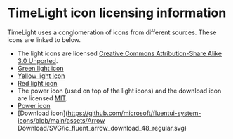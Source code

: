 # TimeLight icon licensing information

TimeLight uses a conglomeration of icons from different sources. These icons are linked to below.

- The light icons are licensed [Creative Commons Attribution-Share Alike 3.0 Unported](https://creativecommons.org/licenses/by-sa/3.0/deed.en).
 - [Green light icon](https://commons.wikimedia.org/wiki/File:Green_Light_Icon.svg)
 - [Yellow light icon](https://commons.wikimedia.org/wiki/File:Yellow_Light_Icon.svg)
 - [Red light icon](https://commons.wikimedia.org/wiki/File:Red_Light_Icon.svg)
- The power icon (used on top of the light icons) and the download icon are licensed [MIT](https://github.com/microsoft/fluentui-system-icons/blob/main/LICENSE).
 - [Power icon](https://github.com/microsoft/fluentui-system-icons/blob/main/assets/Power/SVG/ic_fluent_power_28_regular.svg)
 - [Download icon](https://github.com/microsoft/fluentui-system-icons/blob/main/assets/Arrow Download/SVG/ic_fluent_arrow_download_48_regular.svg)
